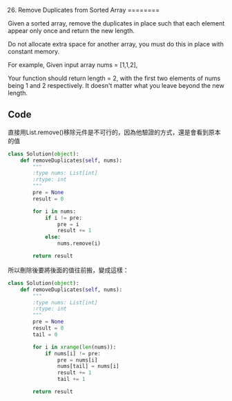 026. Remove Duplicates from Sorted Array
========

Given a sorted array, remove the duplicates in place such that each element appear only once and return the new length.

Do not allocate extra space for another array, you must do this in place with constant memory.

For example,
Given input array nums = [1,1,2],

Your function should return length = 2, with the first two elements of nums being 1 and 2 respectively. It doesn't matter what you leave beyond the new length.

Code
--------

直接用List.remove()移除元件是不可行的，因為他驗證的方式，還是會看到原本的值

```python
class Solution(object):
    def removeDuplicates(self, nums):
        """
        :type nums: List[int]
        :rtype: int
        """
        pre = None
        result = 0

        for i in nums:
            if i != pre:
                pre = i
                result += 1
            else:
                nums.remove(i)

        return result
```

所以刪除後要將後面的值往前搬，變成這樣：

```python
class Solution(object):
    def removeDuplicates(self, nums):
        """
        :type nums: List[int]
        :rtype: int
        """
        pre = None
        result = 0
        tail = 0

        for i in xrange(len(nums)):
            if nums[i] != pre:
                pre = nums[i]
                nums[tail] = nums[i]
                result += 1
                tail += 1

        return result
```
